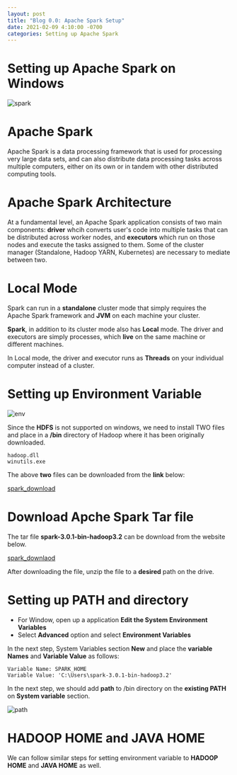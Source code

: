 ```yaml
---
layout: post
title: "Blog 0.0: Apache Spark Setup"
date: 2021-02-09 4:10:00 -0700
categories: Setting up Apache Spark 
---
```


# Setting up Apache Spark on Windows

![spark](/assets/images/spring_21/blog_0/spark_icon.png)

# Apache Spark

Apache Spark is a data processing framework that is used for processing very large data sets, and can also
distribute data processing tasks across multiple computers, either on its own or in tandem with other distributed computing tools.


# Apache Spark Architecture

At a fundamental level, an Apache Spark application consists of two main components: 
**driver** whcih converts user's code into multiple tasks that can be distributed across worker nodes, 
and **executors** which run on those nodes and execute the tasks assigned to them. Some of the cluster manager 
(Standalone, Hadoop YARN, Kubernetes) are necessary to mediate between two.

# Local Mode

Spark can run in a **standalone** cluster mode that simply requires the Apache Spark framework and **JVM** on each 
machine your cluster. 

**Spark**, in addition to its cluster mode also has **Local** mode. The driver and executors are simply processes, which 
**live** on the same machine or different machines.

In Local mode, the driver and executor runs as **Threads** on your individual computer instead of a cluster.
 
# Setting up Environment Variable

![env](/assets/images/spring_21/blog_0/env.png)

Since the **HDFS** is not supported on windows, we need to install TWO files and place in a **/bin** directory of
Hadoop where it has been originally downloaded.

```
hadoop.dll
winutils.exe
```

The above **two** files can be downloaded from the **link** below:

[spark_download](https://github.com/steveloughran/winutils/tree/master/hadoop-2.7.1/bin)

# Download Apche Spark Tar file

The tar file **spark-3.0.1-bin-hadoop3.2** can be download from the website below.

[spark_downlaod](https://spark.apache.org/downloads.html)

After downloading the file, unzip the file to a **desired** path on the drive.


# Setting up PATH and directory

* For Window, open up a application **Edit the System Environment Variables** 
* Select **Advanced** option and select **Environment Variables**


In the next step, System Variables section **New** and place the **variable Names** and **Variable Value** as follows:
```
Variable Name: SPARK_HOME
Variable Value: 'C:\Users\spark-3.0.1-bin-hadoop3.2'
```
In the next step, we should add **path** to /bin directory on the **existing PATH** on **System variable** section.
 
![path](/assets/images/spring_21/blog_0/path.png)

# HADOOP HOME and JAVA HOME

We can follow similar steps for setting environment variable to **HADOOP HOME** and **JAVA HOME** as well.


